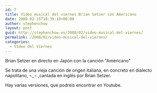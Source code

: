 ```yaml
---
id: 7
title: Video musical del viernes Brian Setzer con Americano
date: 2008-02-15T10:39:18+00:00
author: stephenchow
layout: post
guid: http://stephenchow.es/2008/02/video-musical-del-viernes/
permalink: /2008/02/video-musical-del-viernes/
categories:
  - Video del Viernes
---
```

Brian Setzer en directo en Japón con la canción "Americano"
  

  
Se trata de una vieja canción de origen italiana, en concreto en dialecto napolitano, ¬_¬ ,cantada en inglés por Brian Setzer.
  
Hay varias versiones, que podreis encontrar en Youtube.